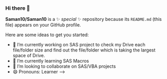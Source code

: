 ### Hi there 👋

**Saman10/Saman10** is a ✨ _special_ ✨ repository because its `README.md` (this file) appears on your GitHub profile.

Here are some ideas to get you started:

- 🔭 I’m currently working on SAS project to check my Drive each file/folder size and find out the file/folder which is taking the largest space of Drive.
- 🌱 I’m currently learning SAS Macros
- 👯 I’m looking to collaborate on SAS/VBA projects 
- 😄 Pronouns: Learner
-->
